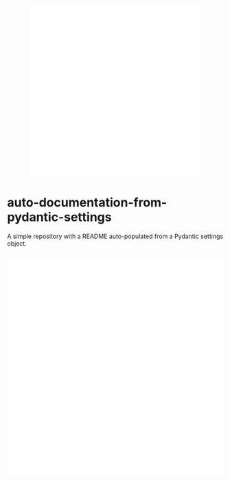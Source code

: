 <div align="center">
    <img src="./title.svg" width="400" height="400"  alt="css-in-readme">
</div>

# auto-documentation-from-pydantic-settings
A simple repository with a README auto-populated from a Pydantic settings object.

## ![plot](./title.svg)

